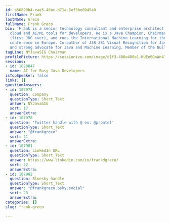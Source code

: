 ```yaml
---
id: a56899b4-eae5-40ac-b71a-5ef5be0945a0
firstName: Frank
lastName: Greco
fullName: Frank Greco
bio: 'Frank is a senior technology consultant and enterprise architect working on
  cloud and AI/ML tools for developers. He is a Java Champion, Chairman of the NYJavaSIG
  (first JUG ever), and runs the International Machine Learning for the Enterprise
  conference in Europe. Co-author of JSR 381 Visual Recognition for Java API standard
  and strong advocate for Java and Machine Learning. Member of the NullPointers. #STEAMnotSTEM'
tagLine: NYJavaSIG Chairman
profilePicture: https://sessionize.com/image/d1f3-400o400o1-KUEe6GnWn47QnDFaFpJp1R.jpg
sessions:
- id: 1028847
  name: AI for Busy Java Developers
isTopSpeaker: false
links: []
questionAnswers:
- id: 107974
  question: Company
  questionType: Short_Text
  answer: NYJavaSIG
  sort: 17
  answerExtra:
- id: 107978
  question: 'Twitter handle with @ ex: @prpatel'
  questionType: Short_Text
  answer: "@frankgreco"
  sort: 21
  answerExtra:
- id: 107981
  question: LinkedIn URL
  questionType: Short_Text
  answer: https://www.linkedin.com/in/frankdgreco/
  sort: 22
  answerExtra:
- id: 107982
  question: Bluesky handle
  questionType: Short_Text
  answer: "@frankgreco.bsky.social"
  sort: 23
  answerExtra:
categories: []
slug: frank-greco

---
```

